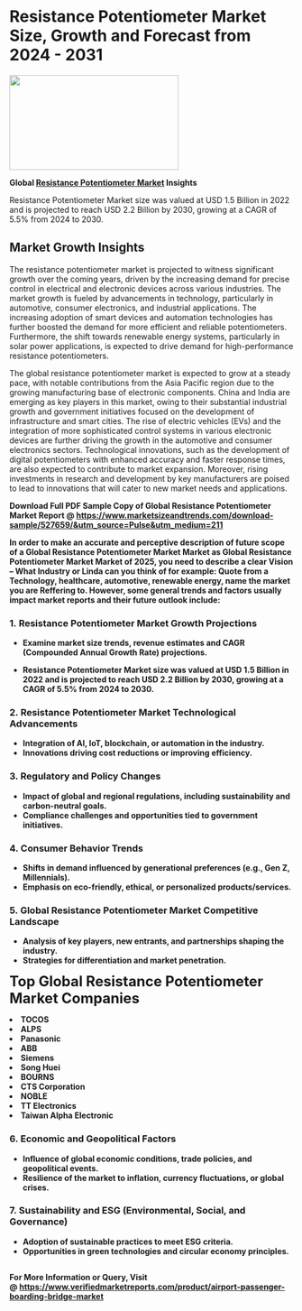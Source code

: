 <H1>Resistance Potentiometer Market Size, Growth and Forecast from 2024 - 2031</H1><img class="aligncenter size-medium wp-image-584254" src="https://thirdeyenews.in/wp-content/uploads/2024/09/Global-Market-Research-300x168.jpeg" alt="" width="300" height="168" /><p><strong>Global&nbsp;<a href="https://www.marketsizeandtrends.com/download-sample/527659/&amp;utm_source=Pulse&amp;utm_medium=211">Resistance Potentiometer Market</a> Insights</strong></p><p>Resistance Potentiometer Market size was valued at USD 1.5 Billion in 2022 and is projected to reach USD 2.2 Billion by 2030, growing at a CAGR of 5.5% from 2024 to 2030.</p><p><h2>Market Growth Insights</h2> <p>The resistance potentiometer market is projected to witness significant growth over the coming years, driven by the increasing demand for precise control in electrical and electronic devices across various industries. The market growth is fueled by advancements in technology, particularly in automotive, consumer electronics, and industrial applications. The increasing adoption of smart devices and automation technologies has further boosted the demand for more efficient and reliable potentiometers. Furthermore, the shift towards renewable energy systems, particularly in solar power applications, is expected to drive demand for high-performance resistance potentiometers.</p> <p><strong></strong></p> <p>The global resistance potentiometer market is expected to grow at a steady pace, with notable contributions from the Asia Pacific region due to the growing manufacturing base of electronic components. China and India are emerging as key players in this market, owing to their substantial industrial growth and government initiatives focused on the development of infrastructure and smart cities. The rise of electric vehicles (EVs) and the integration of more sophisticated control systems in various electronic devices are further driving the growth in the automotive and consumer electronics sectors. Technological innovations, such as the development of digital potentiometers with enhanced accuracy and faster response times, are also expected to contribute to market expansion. Moreover, rising investments in research and development by key manufacturers are poised to lead to innovations that will cater to new market needs and applications. <p><strong></p><p><span class=""><strong>Download Full PDF Sample Copy of Global Resistance Potentiometer Market Report</strong> @ <a href="https://www.marketsizeandtrends.com/download-sample/527659/&amp;utm_source=Pulse&amp;utm_medium=211" target="_blank">https://www.marketsizeandtrends.com/download-sample/527659/&amp;utm_source=Pulse&amp;utm_medium=211</a></span></p><p>In order to make an accurate and perceptive description of future scope of a Global&nbsp;Resistance Potentiometer Market Market as Global&nbsp;Resistance Potentiometer Market Market of 2025, you need to describe a clear Vision &ndash; What Industry or Linda can you think of for example: Quote from a Technology, healthcare, automotive, renewable energy, name the market you are Reffering to. However, some general trends and factors usually impact market reports and their future outlook include:</p><h3>1.&nbsp;<strong>Resistance Potentiometer Market Growth Projections</strong></h3><ul><li>Examine market size trends, revenue estimates and CAGR (Compounded Annual Growth Rate) projections.</li><li><p>Resistance Potentiometer Market size was valued at USD 1.5 Billion in 2022 and is projected to reach USD 2.2 Billion by 2030, growing at a CAGR of 5.5% from 2024 to 2030.</p></li></ul><h3>2.&nbsp;<strong>Resistance Potentiometer Market Technological Advancements</strong></h3><ul><li>Integration of AI, IoT, blockchain, or automation in the industry.</li><li>Innovations driving cost reductions or improving efficiency.</li></ul><h3>3.&nbsp;<strong>Regulatory and Policy Changes</strong></h3><ul><li>Impact of global and regional regulations, including sustainability and carbon-neutral goals.</li><li>Compliance challenges and opportunities tied to government initiatives.</li></ul><h3>4.&nbsp;<strong>Consumer Behavior Trends</strong></h3><ul><li>Shifts in demand influenced by generational preferences (e.g., Gen Z, Millennials).</li><li>Emphasis on eco-friendly, ethical, or personalized products/services.</li></ul><h3>5.&nbsp;<strong>Global Resistance Potentiometer Market Competitive Landscape</strong></h3><ul><li>Analysis of key players, new entrants, and partnerships shaping the industry.</li><li>Strategies for differentiation and market penetration.</li></ul><p data-pm-slice="1 1 []"><span style="color: inherit; font-family: inherit; font-size: 25px;">Top Global Resistance Potentiometer Market Companies</span></p><div class="" data-test-id=""><p><li>TOCOS</li><li> ALPS</li><li> Panasonic</li><li> ABB</li><li> Siemens</li><li> Song Huei</li><li> BOURNS</li><li> CTS Corporation</li><li> NOBLE</li><li> TT Electronics</li><li> Taiwan Alpha Electronic</li></p></div><h3>6.&nbsp;<strong>Economic and Geopolitical Factors</strong></h3><ul><li>Influence of global economic conditions, trade policies, and geopolitical events.</li><li>Resilience of the market to inflation, currency fluctuations, or global crises.</li></ul><h3>7.&nbsp;<strong>Sustainability and ESG (Environmental, Social, and Governance)</strong></h3><ul><li>Adoption of sustainable practices to meet ESG criteria.</li><li>Opportunities in green technologies and circular economy principles.</li></ul><h2><strong style="font-size: 14px;">For More Information or Query, Visit @&nbsp;</strong><a style="background-color: #ffffff; font-size: 14px;" href="https://www.marketsizeandtrends.com/report/resistance-potentiometer-market/" target="_blank">https://www.verifiedmarketreports.com/product/airport-passenger-boarding-bridge-market</a></h2>
